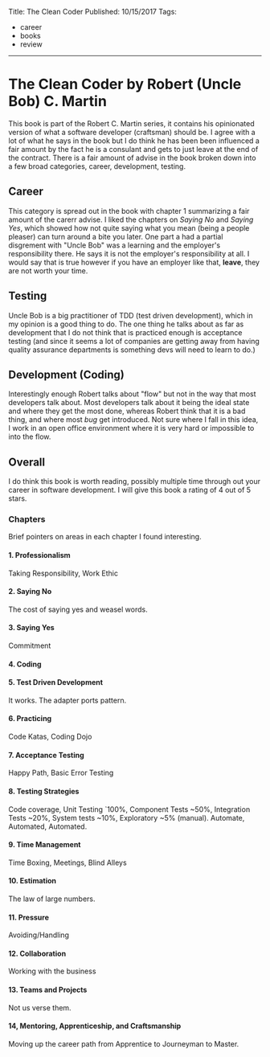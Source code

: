 Title: The Clean Coder
Published: 10/15/2017
Tags: 
  - career
  - books
  - review
---

# The Clean Coder by Robert (Uncle Bob) C. Martin

This book is part of the Robert C. Martin series, it contains his opinionated version of what a software developer (craftsman) should be. I agree with a lot of what he says in the book but I do think he has been been influenced a fair amount by the fact he is a consulant and gets to just leave at the end of the contract. There is a fair amount of advise in the book broken down into a few broad categories, career, development, testing.

## Career

This category is spread out in the book with chapter 1 summarizing a fair amount of the carerr advise. I liked the chapters on *Saying No* and *Saying Yes*, which showed how not quite saying what you mean (being a people pleaser) can turn around a bite you later. One part a had a partial disgrement with "Uncle Bob" was a learning and the employer's responsibility there. He says it is not the employer's responsibility at all. I would say that is true however if you have an employer like that, <strong>leave</strong>, they are not worth your time.

## Testing

Uncle Bob is a big practitioner of TDD (test driven development), which in my opinion is a good thing to do. The one thing he talks about as far as development that I do not think that is practiced enough is acceptance testing (and since it seems a lot of companies are getting away from having quality assurance departments is something devs will need to learn to do.)

## Development (Coding)

Interestingly enough Robert talks about "flow" but not in the way that most developers talk about. Most developers talk about it being the ideal state and where they get the most done, whereas Robert think that it is a bad thing, and where most *bug* get introduced. Not sure where I fall in this idea, I work in an open office environment where it is very hard or impossible to into the flow.

## Overall

I do think this book is worth reading, possibly multiple time through out your career in software development. I will give this book a rating of 4 out of 5 stars.

### Chapters

Brief pointers on areas in each chapter I found interesting.

#### 1. Professionalism

Taking Responsibility, Work Ethic

#### 2. Saying No

The cost of saying yes and weasel words.

#### 3. Saying Yes

Commitment

#### 4. Coding

#### 5. Test Driven Development

It works. The adapter ports pattern.

#### 6. Practicing

Code Katas, Coding Dojo

#### 7. Acceptance Testing

Happy Path, Basic Error Testing

#### 8. Testing Strategies

Code coverage, Unit Testing `100%, Component Tests ~50%, Integration Tests ~20%, System tests ~10%, Exploratory ~5% (manual). Automate, Automated, Automated.

#### 9. Time Management

Time Boxing, Meetings, Blind Alleys

#### 10. Estimation

The law of large numbers.

#### 11. Pressure

Avoiding/Handling

#### 12. Collaboration

Working with the business

#### 13. Teams and Projects

Not us verse them.

#### 14, Mentoring, Apprenticeship, and Craftsmanship

Moving up the career path from Apprentice to Journeyman to Master.
